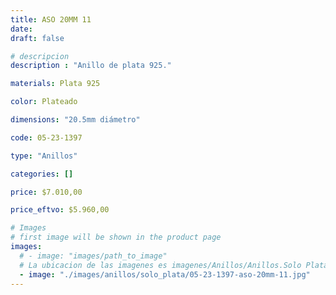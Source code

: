 ```yaml
---
title: ASO 20MM 11
date: 
draft: false

# descripcion
description : "Anillo de plata 925."

materials: Plata 925

color: Plateado

dimensions: "20.5mm diámetro"

code: 05-23-1397

type: "Anillos"

categories: []

price: $7.010,00

price_eftvo: $5.960,00

# Images
# first image will be shown in the product page
images:
  # - image: "images/path_to_image"
  # La ubicacion de las imagenes es imagenes/Anillos/Anillos.Solo Plata/05-23-1397-aso-20mm-11
  - image: "./images/anillos/solo_plata/05-23-1397-aso-20mm-11.jpg"
---
```

